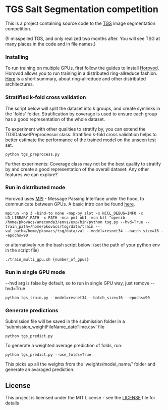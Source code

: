 # TGS Salt Segmentation competition

This is a project containing source code to the [TGS](https://www.kaggle.com/c/tgs-salt-identification-challenge) image segmentation competition.

(!I misspelled TGS, and only realized two months after. You will see TSG at many places in the code and in file names.)

### Installing

To run training on multiple GPUs, first follow the guides to install [Horovod](https://github.com/uber/horovod). Horovod allows you to run training in a distributed ring-allreduce fashion. [Here](https://www.oreilly.com/ideas/distributed-tensorflow) is a short summary, about ring-allreduce and other distributed architectures.


### Stratified k-fold cross validation

The script below will split the dataset into k groups, and create symlinks in the 'folds' folder.
Stratification by coverage is used to ensure each group has a good representation of the whole dataset.

To experiment with other qualities to stratify by, you can extend the TGSDatasetPreprocessor class. Stratified k-fold cross validation helps to better estimate the performance of the trained model on the unseen test set.

```
python tgs_preprocess.py
```

Further experiments: Coverage class may not be the best quality to stratify by and create a good representation of the overall dataset. Any other features we can explore?

### Run in distributed mode

Horovod uses [MPI](https://www.open-mpi.org/) - Message Passing Interface under the hood, to communicate between GPUs. A basic intro can be found [here](https://github.com/uber/horovod/blob/master/docs/concepts.md).

```
mpirun -np 3 -bind-to none -map-by slot -x NCCL_DEBUG=INFO -x LD_LIBRARY_PATH -x PATH -mca pml ob1 -mca btl ^openib /home/pkovacs/anaconda3/envs/exp/bin/python tsg.py --hvd=True --train_path=/home/pkovacs/tsg/data/train --val_path=/home/pkovacs/tsg/data/val --model=resnet34 --batch_size=16 --epochs=90
```

or alternatively run the bash script below:
(set the path of your python env in the script file)

```
./train_multi_gpu.sh {number_of_gpus}
```

### Run in single GPU mode

--hvd arg is false by default, so to run in single GPU way, just remove --hvd=True 

```
python tgs_train.py --model=resnet34 --batch_size=16 --epochs=90
```


### Generate predictions

Submission file will be saved in the submission folder in a 'submission_weightFileName_dateTime.csv' file

```
python tgs_predict.py
```

To generate a weighted average prediction of folds, run:

```
python tgs_predict.py --use_folds=True
```

This picks up all the weights from the 'weights/model_name/' folder and generate an avaraged prediction.

## License

This project is licensed under the MIT License - see the [LICENSE](LICENSE) file for details


